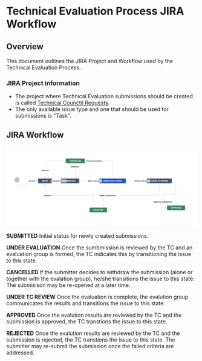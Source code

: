 # Technical Evaluation Process JIRA Workflow

## Overview
This document outlines the JIRA Project and Workflow used by the Technical Evaluation Process.

### JIRA Project information
* The project where Technical Evaluation submissions should be created is called [Technical Counctil Requests](https://issues.folio.org/projects/TCR).
* The only available issue type and one that should be used for submissions is "Task".

## JIRA Workflow
![Techical Council Requests Workflow](assets/workflow.png)

**SUBMITTED** Initial status for newly created submissions.

**UNDER EVALUATION** Once the sumbmission is reviewed by the TC and an evaluation group is formed, the TC indicates this by transitioning the issue to this state.

**CANCELLED** If the submitter decides to withdraw the submission (alone or together with the evalation group), he/she transitions the issue to this state.
The submisison may be re-opened at a later time.

**UNDER TC REVIEW** Once the evaluation is complete, the evalution group communicates the results and transitions the issue to this state.

**APPROVED** Once the evalution results are reviewed by the TC and the submission is approved, the TC transtions the issue to this state.

**REJECTED** Once the evalution results are reviewed by the TC and the submission is rejected, the TC transtions the issue to this state. 
The submitter may re-submit the submission once the failed criteria are addressed.

